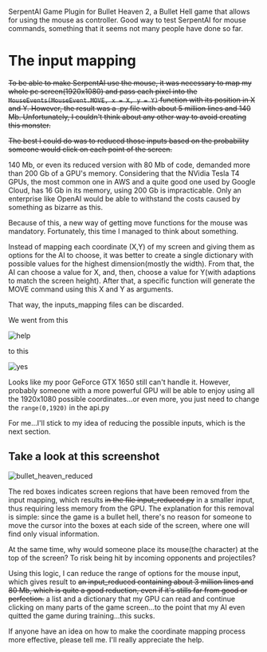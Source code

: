 SerpentAI Game Plugin for Bullet Heaven 2, a Bullet Hell game that allows for using the mouse as controller.
Good way to test SerpentAI for mouse commands, something that it seems not many people have done so far.


# The input mapping

~~To be able to make SerpentAI use the mouse, it was necessary to map my whole pc screen(1920x1080) and pass each pixel into the `MouseEvents(MouseEvent.MOVE, x = X, y = Y)` function with its position in X and Y. However, the result was a .py file with about 5 million lines and 140 Mb. Unfortunately, I couldn't think about any other way to avoid creating this monster.~~

~~The best I could do was to reduced those inputs based on the probability someone would click on each point of the screen.~~

140 Mb, or even its reduced version with 80 Mb of code, demanded more than 200 Gb of a GPU's memory. Considering that the NVidia Tesla T4 GPUs, the most common one in AWS and a quite good one used by Google Cloud, has 16 Gb in its memory, using 200 Gb is impracticable. Only an enterprise like OpenAI would be able to withstand the costs caused by something as bizarre as this.

Because of this, a new way of getting move functions for the mouse was mandatory. Fortunately, this time I managed to think about something.

Instead of mapping each coordinate (X,Y) of my screen and giving them as options for the AI to choose, it was better to create a single dictionary with possible values for the highest dimension(mostly the width). From that, the AI can choose a value for X, and, then, choose a value for Y(with adaptions to match the screen height). After that, a specific function will generate the MOVE command using this X and Y as arguments.

That way, the inputs_mapping files can be discarded.

We went from this

![help](https://user-images.githubusercontent.com/28028007/142612331-044f42d9-5f44-412e-ada8-67be5f6e4509.png)

to this

![yes](https://user-images.githubusercontent.com/28028007/142612372-7ed82ccd-1252-4915-b4cc-98340984041c.png)

Looks like my poor GeForce GTX 1650 still can't handle it. However, probably someone with a more powerful GPU will be able to enjoy using all the 1920x1080 possible coordinates...or even more, you just need to change the `range(0,1920)` in the api.py

For me...I'll stick to my idea of reducing the possible inputs, which is the next section.

## Take a look at this screenshot

![bullet_heaven_reduced](https://user-images.githubusercontent.com/28028007/142492235-a8eeda00-f108-40bd-988d-a2ca894e90b4.png)

The red boxes indicates screen regions that have been removed from the input mapping, which results ~~in the file input_reduced.py~~ in a smaller input, thus requiring less memory from the GPU. The explanation for this removal is simple: since the game is a bullet hell, there's no reason for someone to move the cursor into the boxes at each side of the screen, where one will find only visual information.

At the same time, why would someone place its mouse(the character) at the top of the screen? To risk being hit by incoming opponents and projectiles?

Using this logic, I can reduce the range of options for the mouse input, which gives result to ~~an input_reduced containing about 3 million lines and 80 Mb, which is quite a good reduction, even if it's stills far from good or perfection.~~ a list and a dictionary that my GPU can read and continue clicking on many parts of the game screen...to the point that my AI even quitted the game during training...this sucks.

If anyone have an idea on how to make the coordinate mapping process more effective, please tell me. I'll really appreciate the help.
